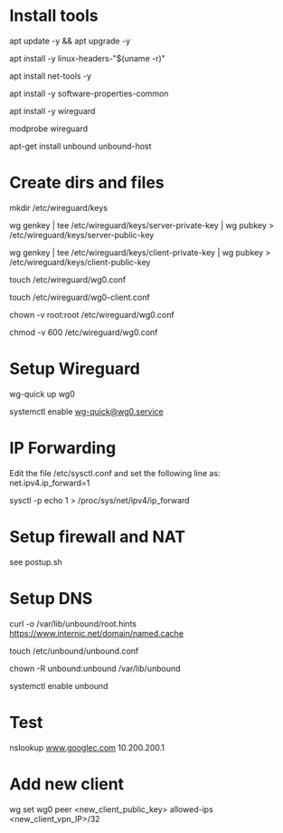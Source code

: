 # Install tools

apt update -y && apt upgrade -y

apt install -y linux-headers-"$(uname -r)"

apt install net-tools -y

apt install -y software-properties-common

apt install -y wireguard

modprobe wireguard

apt-get install unbound unbound-host

# Create dirs and files

mkdir /etc/wireguard/keys

wg genkey | tee /etc/wireguard/keys/server-private-key | wg pubkey > /etc/wireguard/keys/server-public-key

wg genkey | tee /etc/wireguard/keys/client-private-key | wg pubkey > /etc/wireguard/keys/client-public-key

touch /etc/wireguard/wg0.conf

touch /etc/wireguard/wg0-client.conf

chown -v root:root /etc/wireguard/wg0.conf

chmod -v 600 /etc/wireguard/wg0.conf

# Setup Wireguard

wg-quick up wg0

systemctl enable wg-quick@wg0.service

# IP Forwarding

Edit the file /etc/sysctl.conf and set the following line as:
net.ipv4.ip_forward=1

sysctl -p
echo 1 > /proc/sys/net/ipv4/ip_forward

# Setup firewall and NAT

see postup.sh

# Setup DNS

curl -o /var/lib/unbound/root.hints https://www.internic.net/domain/named.cache

touch /etc/unbound/unbound.conf

chown -R unbound:unbound /var/lib/unbound

systemctl enable unbound

# Test

nslookup www.googlec.com 10.200.200.1

# Add new client

wg set wg0 peer <new_client_public_key> allowed-ips <new_client_vpn_IP>/32
